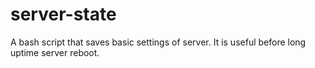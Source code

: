 # server-state
A bash script that saves basic settings of server. It is useful before long uptime server reboot.
